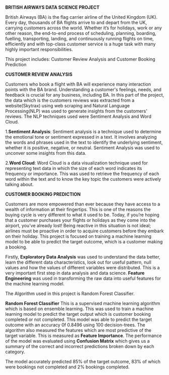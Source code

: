 **BRITISH AIRWAYS DATA SCIENCE PROJECT**

British Airways (BA) is the flag carrier airline of the United Kingdom (UK). Every day, thousands of BA flights arrive to and depart from the UK, carrying customers across the world. Whether it’s for holidays, work or any other reason, the end-to-end process of scheduling, planning, boarding, fuelling, transporting, landing, and continuously running flights on time, efficiently and with top-class customer service is a huge task with many highly important responsibilities.

This project includes:
Customer Review Analysis and 
Customer Booking Prediction

**CUSTOMER REVIEW ANALYSIS**

Customers who book a flight with BA will experience many interaction points with the BA brand. Understanding a customer's feelings, needs, and feedback is crucial for any business, including BA. 
In this part of the project, the data which is the customers reviews was extracted from a website(Skytrax) using web scraping and Natural Language Processing(NLP) was used to generate insights from the customers' reviews. The NLP techniques used were Sentiment Analysis and Word Cloud.

1.**Sentiment Analysis**: Sentiment analysis is a technique used to determine the emotional tone or sentiment expressed in a text. It involves analyzing the words and phrases used in the text to identify the underlying sentiment, whether it is positive, negative, or neutral. Sentiment Analysis was used to unconver some insights from this data.
   
2.**Word Cloud**: Word Cloud is a data visualization technique used for representing text data in which the size of each word indicates its frequency or importance. This was used to retrieve the frequency of each word within the text and to know the key topic the customers were actively talking about.

**CUSTOMER BOOKING PREDICTION**

Customers are more empowered than ever because they have access to a wealth of information at their fingertips. This is one of the reasons the buying cycle is very different to what it used to be. Today, if you’re hoping that a customer purchases your flights or holidays as they come into the airport, you’ve already lost! Being reactive in this situation is not ideal; airlines must be proactive in order to acquire customers before they embark on their holiday. This project is focused on training a machine learning model to be able to predict the target outcome, which is a customer making a booking.

Firstly, **Exploratory Data Analysis** was used to understand the data better, learn the different data characteristics, look out for useful pattern, null values and how the values of different variables were distributed. This is a very important first step in data analysis and data science. **Feature Engineering** was used in transforming the raw data into useful features for the machine learning model.

The Algorithm used in this project is Random Forest Classifier. 

**Random Forest Classifier** This is a supervised machine learning algorithm which is based on ensemble learning. This was used to train a machine learning model to predict the target output which is customer booking completed or not completed. This model was able to predict the target outcome with an accuracy 0f 0.8496 using 100 decision-trees. The algorithm also measured the features which are most predictive of the target variable. This is measured as **Feature Importance**. The performance of the model was evaluated using **Confusion Matrix** which gives us a summary of the correct and incorrect predictions broken down by each category. 

The model accurately predicted 85% of the target outcome, 83% of which were bookings not completed and 2% bookings completed.











